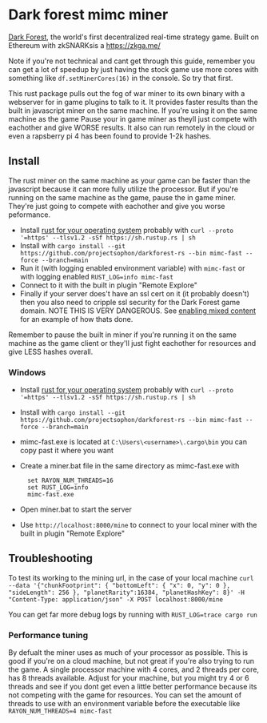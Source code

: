# Dark forest mimc miner

[Dark Forest](https://zkga.me/), the world's first decentralized real-time strategy game. Built on Ethereum with zkSNARKsis a <https://zkga.me/>

Note if you're not technical and cant get through this guide, remember you can get a lot of speedup by just having the stock game use more cores with something like `df.setMinerCores(16)` in the console. So try that first.

This rust package pulls out the fog of war miner to its own binary with a webserver for in game plugins to talk to it. It provides faster results than the built in javascript miner on the same machine. If you're using it on the same machine as the game Pause your in game miner as theyll just compete with eachother and give WORSE results. It also can run remotely in the cloud or even a rapsberry pi 4 has been found to provide 1-2k hashes.

## Install

The rust miner on the same machine as your game can be faster than the javascript because it can more fully utilize the processor. But if you're running on the same machine as the game, pause the in game miner. They're just going to compete with eachother and give you worse peformance.

- Install [rust for your operating system](https://www.rust-lang.org/tools/install) probably with `curl --proto '=https' --tlsv1.2 -sSf https://sh.rustup.rs | sh`
- Install with `cargo install --git  https://github.com/projectsophon/darkforest-rs --bin mimc-fast --force --branch=main`
- Run it (with logging enabled environment variable) with `mimc-fast` or with logging enabled `RUST_LOG=info mimc-fast`
- Connect to it with the built in plugin "Remote Explore"
- Finally if your server does't have an ssl cert on it (it probably doesn't) then you also need to cripple ssl security for the Dark Forest game domain. NOTE THIS IS VERY DANGEROUS. See [enabling mixed content](https://github.com/darkforest-eth/plugins/blob/dc1e024ac658ef34873f8b36176cca2945e52e7c/content/productivity/remote-explore/enable-mixed.md) for an example of how thats done. 

Remember to pause the built in miner if you're running it on the same machine as the game client or they'll just fight eachother for resources and give LESS hashes overall.

### Windows
- Install [rust for your operating system](https://www.rust-lang.org/tools/install) probably with `curl --proto '=https' --tlsv1.2 -sSf https://sh.rustup.rs | sh`
- Install with `cargo install --git  https://github.com/projectsophon/darkforest-rs --bin mimc-fast --force --branch=main`
- mimc-fast.exe is located at `C:\Users\<username>\.cargo\bin` you can copy past it where you want
- Create a miner.bat file in the same directory as mimc-fast.exe with 

		set RAYON_NUM_THREADS=16
		set RUST_LOG=info
		mimc-fast.exe
- Open miner.bat to start the server
- Use `http://localhost:8000/mine` to connect to your local miner with the built in plugin "Remote Explore"

## Troubleshooting
To test its working to the mining url, in the case of your local machine `curl --data '{"chunkFootprint": { "bottomLeft": { "x": 0, "y": 0 }, "sideLength": 256 }, "planetRarity":16384, "planetHashKey": 8}' -H "Content-Type: application/json" -X POST localhost:8000/mine`

You can get far more debug logs by running with `RUST_LOG=trace cargo run`

### Performance tuning

By defualt the miner uses as much of your processor as possible. This is good if you're on a cloud machine, but not great if you're also trying to run the game. A single processor machine with 4 cores, and 2 threads per core, has 8 threads available. Adjust for your machine, but you might try 4 or 6 threads and see if you dont get even a little better performance because its not competing with the game for resources. You can set the amount of threads to use with an environment variable before the executable like `RAYON_NUM_THREADS=4 mimc-fast`

